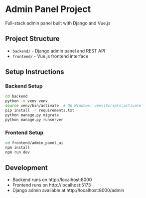 # Admin Panel Project

Full-stack admin panel built with Django and Vue.js

## Project Structure
- `backend/` - Django admin panel and REST API
- `frontend/` - Vue.js frontend interface

## Setup Instructions

### Backend Setup
```bash
cd backend
python -m venv venv
source venv/bin/activate  # On Windows: venv\Scripts\activate
pip install -r requirements.txt
python manage.py migrate
python manage.py runserver
```

### Frontend Setup
```bash
cd frontend/admin_panel_ui
npm install
npm run dev
```

## Development
- Backend runs on http://localhost:8000
- Frontend runs on http://localhost:5173
- Django admin available at http://localhost:8000/admin
